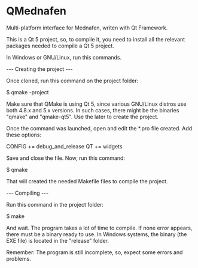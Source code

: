 QMednafen
=========

Multi-platform interface for Mednafen, writen with Qt Framework.

This is a Qt 5 project, so, to compile it, you need to install all the relevant packages needed to compile a Qt 5 project.

In Windows or GNU/Linux, run this commands.

--- Creating the project ---

Once cloned, run this command on the project folder:

   $ qmake -project

Make sure that QMake is using Qt 5, since various GNU/Linux distros use both 4.8.x and 5.x versions. In such cases, there might be the binaries "qmake" and "qmake-qt5". Use the later to create the project.

Once the command was launched, open and edit the *.pro file created. Add these options:

CONFIG += debug_and_release
QT += widgets

Save and close the file. Now, run this command:

   $ qmake

That will created the needed Makefile files to compile the project.

--- Compiling ---

Run this command in the project folder:

   $ make
   
And wait. The program takes a lot of time to compile. If none error appears, there must be a binary ready to use. In Windows systems, the binary (the EXE file) is located in the "release" folder.

Remember: The program is still incomplete, so, expect some errors and problems.
